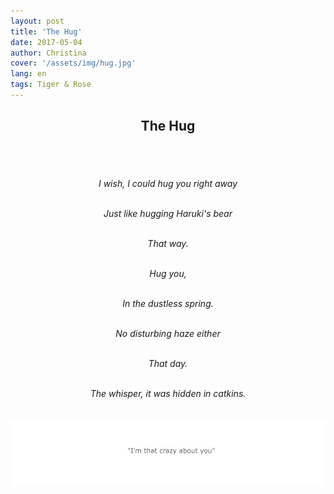 ```yaml
---
layout: post
title: 'The Hug' 
date: 2017-05-04
author: Christina
cover: '/assets/img/hug.jpg'
lang: en
tags: Tiger & Rose
---
```


<h2 style="text-align:center">The Hug</h2><br>
<h6 style="text-align:center">
<br>
I wish, I could hug you right away<br><br>


Just like hugging Haruki's bear<br><br>

That way.<br><br>

Hug you,<br><br>

In the dustless spring.<br><br>

No disturbing haze either<br><br>

That day.<br><br>

The whisper, it was hidden in catkins.</h6>


![](/assets/img/143.jpg)

